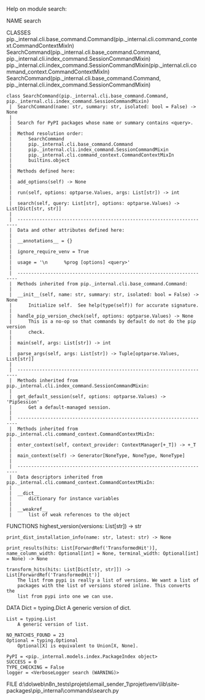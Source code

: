 Help on module search:

NAME
    search

CLASSES
    pip._internal.cli.base_command.Command(pip._internal.cli.command_context.CommandContextMixIn)
        SearchCommand(pip._internal.cli.base_command.Command, pip._internal.cli.index_command.SessionCommandMixin)
    pip._internal.cli.index_command.SessionCommandMixin(pip._internal.cli.command_context.CommandContextMixIn)
        SearchCommand(pip._internal.cli.base_command.Command, pip._internal.cli.index_command.SessionCommandMixin)

    class SearchCommand(pip._internal.cli.base_command.Command, pip._internal.cli.index_command.SessionCommandMixin)
     |  SearchCommand(name: str, summary: str, isolated: bool = False) -> None
     |
     |  Search for PyPI packages whose name or summary contains <query>.
     |
     |  Method resolution order:
     |      SearchCommand
     |      pip._internal.cli.base_command.Command
     |      pip._internal.cli.index_command.SessionCommandMixin
     |      pip._internal.cli.command_context.CommandContextMixIn
     |      builtins.object
     |
     |  Methods defined here:
     |
     |  add_options(self) -> None
     |
     |  run(self, options: optparse.Values, args: List[str]) -> int
     |
     |  search(self, query: List[str], options: optparse.Values) -> List[Dict[str, str]]
     |
     |  ----------------------------------------------------------------------
     |  Data and other attributes defined here:
     |
     |  __annotations__ = {}
     |
     |  ignore_require_venv = True
     |
     |  usage = '\n      %prog [options] <query>'
     |
     |  ----------------------------------------------------------------------
     |  Methods inherited from pip._internal.cli.base_command.Command:
     |
     |  __init__(self, name: str, summary: str, isolated: bool = False) -> None
     |      Initialize self.  See help(type(self)) for accurate signature.
     |
     |  handle_pip_version_check(self, options: optparse.Values) -> None
     |      This is a no-op so that commands by default do not do the pip version
     |      check.
     |
     |  main(self, args: List[str]) -> int
     |
     |  parse_args(self, args: List[str]) -> Tuple[optparse.Values, List[str]]
     |
     |  ----------------------------------------------------------------------
     |  Methods inherited from pip._internal.cli.index_command.SessionCommandMixin:
     |
     |  get_default_session(self, options: optparse.Values) -> 'PipSession'
     |      Get a default-managed session.
     |
     |  ----------------------------------------------------------------------
     |  Methods inherited from pip._internal.cli.command_context.CommandContextMixIn:
     |
     |  enter_context(self, context_provider: ContextManager[+_T]) -> +_T
     |
     |  main_context(self) -> Generator[NoneType, NoneType, NoneType]
     |
     |  ----------------------------------------------------------------------
     |  Data descriptors inherited from pip._internal.cli.command_context.CommandContextMixIn:
     |
     |  __dict__
     |      dictionary for instance variables
     |
     |  __weakref__
     |      list of weak references to the object

FUNCTIONS
    highest_version(versions: List[str]) -> str

    print_dist_installation_info(name: str, latest: str) -> None

    print_results(hits: List[ForwardRef('TransformedHit')], name_column_width: Optional[int] = None, terminal_width: Optional[int] = None) -> None

    transform_hits(hits: List[Dict[str, str]]) -> List[ForwardRef('TransformedHit')]
        The list from pypi is really a list of versions. We want a list of
        packages with the list of versions stored inline. This converts the
        list from pypi into one we can use.

DATA
    Dict = typing.Dict
        A generic version of dict.

    List = typing.List
        A generic version of list.

    NO_MATCHES_FOUND = 23
    Optional = typing.Optional
        Optional[X] is equivalent to Union[X, None].

    PyPI = <pip._internal.models.index.PackageIndex object>
    SUCCESS = 0
    TYPE_CHECKING = False
    logger = <VerboseLogger search (WARNING)>

FILE
    d:\do\web\n8n_tests\projets\email_sender_1\projet\venv\lib\site-packages\pip\_internal\commands\search.py


